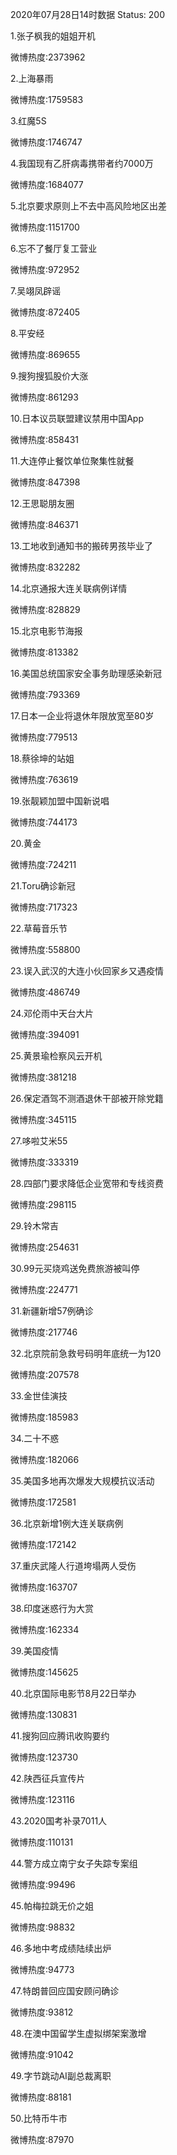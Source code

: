 2020年07月28日14时数据
Status: 200

1.张子枫我的姐姐开机

微博热度:2373962

2.上海暴雨

微博热度:1759583

3.红魔5S

微博热度:1746747

4.我国现有乙肝病毒携带者约7000万

微博热度:1684077

5.北京要求原则上不去中高风险地区出差

微博热度:1151700

6.忘不了餐厅复工营业

微博热度:972952

7.吴翊凤辟谣

微博热度:872405

8.平安经

微博热度:869655

9.搜狗搜狐股价大涨

微博热度:861293

10.日本议员联盟建议禁用中国App

微博热度:858431

11.大连停止餐饮单位聚集性就餐

微博热度:847398

12.王思聪朋友圈

微博热度:846371

13.工地收到通知书的搬砖男孩毕业了

微博热度:832282

14.北京通报大连关联病例详情

微博热度:828829

15.北京电影节海报

微博热度:813382

16.美国总统国家安全事务助理感染新冠

微博热度:793369

17.日本一企业将退休年限放宽至80岁

微博热度:779513

18.蔡徐坤的站姐

微博热度:763619

19.张靓颖加盟中国新说唱

微博热度:744173

20.黄金

微博热度:724211

21.Toru确诊新冠

微博热度:717323

22.草莓音乐节

微博热度:558800

23.误入武汉的大连小伙回家乡又遇疫情

微博热度:486749

24.邓伦雨中天台大片

微博热度:394091

25.黄景瑜检察风云开机

微博热度:381218

26.保定酒驾不测酒退休干部被开除党籍

微博热度:345115

27.哆啦艾米55

微博热度:333319

28.四部门要求降低企业宽带和专线资费

微博热度:298115

29.铃木常吉

微博热度:254631

30.99元买烧鸡送免费旅游被叫停

微博热度:224771

31.新疆新增57例确诊

微博热度:217746

32.北京院前急救号码明年底统一为120

微博热度:207578

33.金世佳演技

微博热度:185983

34.二十不惑

微博热度:182066

35.美国多地再次爆发大规模抗议活动

微博热度:172581

36.北京新增1例大连关联病例

微博热度:172142

37.重庆武隆人行道垮塌两人受伤

微博热度:163707

38.印度迷惑行为大赏

微博热度:162334

39.美国疫情

微博热度:145625

40.北京国际电影节8月22日举办

微博热度:130831

41.搜狗回应腾讯收购要约

微博热度:123730

42.陕西征兵宣传片

微博热度:123116

43.2020国考补录7011人

微博热度:110131

44.警方成立南宁女子失踪专案组

微博热度:99496

45.帕梅拉跳无价之姐

微博热度:98832

46.多地中考成绩陆续出炉

微博热度:94773

47.特朗普回应国安顾问确诊

微博热度:93812

48.在澳中国留学生虚拟绑架案激增

微博热度:91042

49.字节跳动AI副总裁离职

微博热度:88181

50.比特币牛市

微博热度:87970

